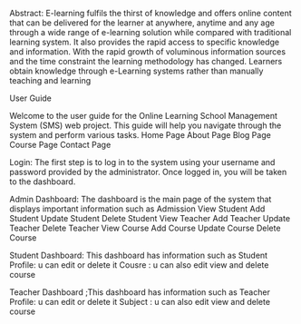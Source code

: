 Abstract:
E-learning fulfils the thirst of knowledge and offers online content that can be delivered for the learner at anywhere, anytime and any age through a wide range of e-learning solution while compared with traditional learning system. It also provides the rapid access to specific knowledge and information. With the rapid growth of voluminous information sources and the time constraint the learning methodology has changed. Learners obtain knowledge through e-Learning systems rather than manually teaching and learning


User Guide 

Welcome to the user guide for the Online Learning School Management System (SMS) web project. This guide will help you navigate through the system and perform various tasks.
Home Page 
About Page 
Blog Page
Course Page
Contact Page 

Login: The first step is to log in to the system using your username and password provided by the administrator. Once logged in, you will be taken to the dashboard.

Admin Dashboard: The dashboard is the main page of the system that displays important information such as 
Admission
View Student
Add Student
Update Student
Delete Student 
View Teacher
Add Teacher
Update Teacher
Delete Teacher
View Course
Add Course
Update Course
Delete Course
 

Student Dashboard: This dashboard has information such as
Student Profile: u can edit or delete it
Cousre : u can also edit view and delete course

Teacher Dashboard ;This dashboard has information such as
Teacher Profile: u can edit or delete it
Subject : u can also edit view and delete course
